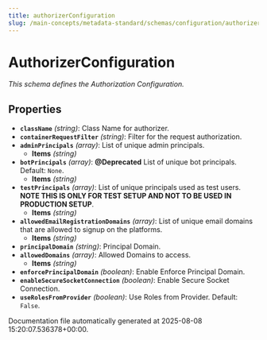 ```yaml
---
title: authorizerConfiguration
slug: /main-concepts/metadata-standard/schemas/configuration/authorizerconfiguration
---
```


# AuthorizerConfiguration

*This schema defines the Authorization Configuration.*

## Properties

- **`className`** *(string)*: Class Name for authorizer.
- **`containerRequestFilter`** *(string)*: Filter for the request authorization.
- **`adminPrincipals`** *(array)*: List of unique admin principals.
  - **Items** *(string)*
- **`botPrincipals`** *(array)*: **@Deprecated** List of unique bot principals. Default: `None`.
  - **Items** *(string)*
- **`testPrincipals`** *(array)*: List of unique principals used as test users. **NOTE THIS IS ONLY FOR TEST SETUP AND NOT TO BE USED IN PRODUCTION SETUP**.
  - **Items** *(string)*
- **`allowedEmailRegistrationDomains`** *(array)*: List of unique email domains that are allowed to signup on the platforms.
  - **Items** *(string)*
- **`principalDomain`** *(string)*: Principal Domain.
- **`allowedDomains`** *(array)*: Allowed Domains to access.
  - **Items** *(string)*
- **`enforcePrincipalDomain`** *(boolean)*: Enable Enforce Principal Domain.
- **`enableSecureSocketConnection`** *(boolean)*: Enable Secure Socket Connection.
- **`useRolesFromProvider`** *(boolean)*: Use Roles from Provider. Default: `False`.


Documentation file automatically generated at 2025-08-08 15:20:07.536378+00:00.
